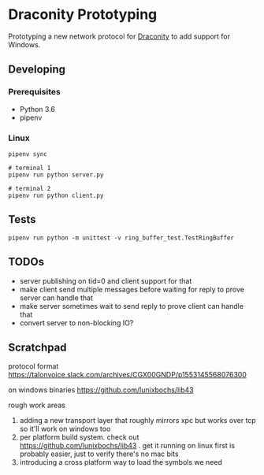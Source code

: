 Draconity Prototyping
=====================

Prototyping a new network protocol for [Draconity](https://github.com/talonvoice/draconity) to add support for Windows.

## Developing

### Prerequisites

* Python 3.6
* pipenv

### Linux

```
pipenv sync

# terminal 1
pipenv run python server.py

# terminal 2
pipenv run python client.py
```

## Tests

```
pipenv run python -m unittest -v ring_buffer_test.TestRingBuffer
```

## TODOs

* server publishing on tid=0 and client support for that
* make client send multiple messages before waiting for reply to prove server can handle that
* make server sometimes wait to send reply to prove client can handle that
* convert server to non-blocking IO?

## Scratchpad

protocol format
https://talonvoice.slack.com/archives/CGX00GNDP/p1553145568076300

on windows binaries
https://github.com/lunixbochs/lib43

rough work areas
1. adding a new transport layer that roughly mirrors xpc but works over tcp so it'll work on windows too
2. per platform build system. check out https://github.com/lunixbochs/lib43 . get it running on linux first is probably easier, just to verify there's no mac bits
3. introducing a cross platform way to load the symbols we need

